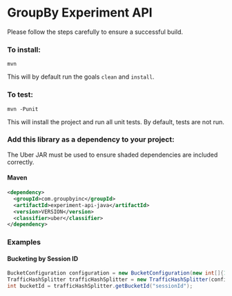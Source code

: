 GroupBy Experiment API
========
 
Please follow the steps carefully to ensure a successful build.

### To install:

    mvn
    
This will by default run the goals `clean` and `install`.


### To test:

    mvn -Punit
    
This will install the project and run all unit tests. By default, tests are not run.


### Add this library as a dependency to your project:
The Uber JAR must be used to ensure shaded dependencies are included correctly.

#### Maven

```xml
<dependency>
  <groupId>com.groupbyinc</groupId>
  <artifactId>experiment-api-java</artifactId>
  <version>VERSION</version>
  <classifier>uber</classifier>
</dependency>
```

### Examples

#### Bucketing by Session ID

```java
BucketConfiguration configuration = new BucketConfiguration(new int[]{10, 30, 40, 20}, 50, 0);
TrafficHashSplitter trafficHashSplitter = new TrafficHashSplitter(configuration);
int bucketId = trafficHashSplitter.getBucketId("sessionId");   
```
